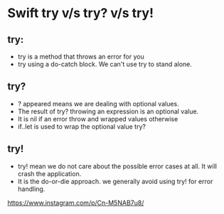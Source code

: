 

# Swift try v/s try? v/s try!

## try:
- try is a method that throws an error for you
- try using a do-catch block. We can't use try to stand alone.

## try?
- ? appeared means we are dealing with optional values.
- The result of try? throwing an expression is an optional value.
- It is nil if an error throw and wrapped values otherwise
- if..let is used to wrap the optional value try?

## try!
- try! mean we do not care about the possible error cases at all. It will crash the application.
- It is the do-or-die approach. we generally avoid using try! for error handling.


https://www.instagram.com/p/Cn-M5NAB7u8/
